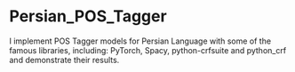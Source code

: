 # Persian_POS_Tagger
I implement POS Tagger models for Persian Language with some of the famous libraries, including: PyTorch, Spacy, python-crfsuite and python_crf and demonstrate their results.
